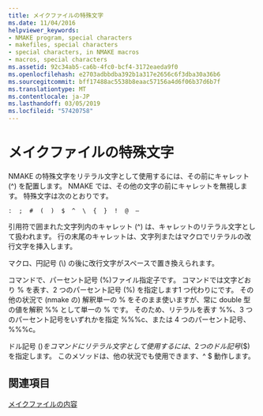 ```yaml
---
title: メイクファイルの特殊文字
ms.date: 11/04/2016
helpviewer_keywords:
- NMAKE program, special characters
- makefiles, special characters
- special characters, in NMAKE macros
- macros, special characters
ms.assetid: 92c34ab5-ca6b-4fc0-bcf4-3172eaeda9f0
ms.openlocfilehash: e2703adbbdba392b1a317e2656c6f3dba30a36b6
ms.sourcegitcommit: bff17488ac5538b8eaac57156a4d6f06b37d6b7f
ms.translationtype: MT
ms.contentlocale: ja-JP
ms.lasthandoff: 03/05/2019
ms.locfileid: "57420758"
---
```

# <a name="special-characters-in-a-makefile"></a>メイクファイルの特殊文字

NMAKE の特殊文字をリテラル文字として使用するには、その前にキャレット (^) を配置します。 NMAKE では、その他の文字の前にキャレットを無視します。 特殊文字は次のとおりです。

`:  ;  #  (  )  $  ^  \  {  }  !  @  —`

引用符で囲まれた文字列内のキャレット (^) は、キャレットのリテラル文字として扱われます。 行の末尾のキャレットは、文字列またはマクロでリテラルの改行文字を挿入します。

マクロ、円記号 (\\) の後に改行文字がスペースで置き換えられます。

コマンドで、パーセント記号 (%)ファイル指定子です。 コマンドでは文字どおり % を表す、2 つのパーセント記号 (%) を指定します1 つ代わりにです。 その他の状況で (nmake の) 解釈単一の % をそのまま使いますが、常に double 型の値を解釈 %% として単一の % です。 そのため、リテラルを表す %%、3 つのパーセント記号をいずれかを指定 %%%c、または 4 つのパーセント記号、%%%c。

ドル記号 ($) をコマンドにリテラル文字として使用するには、2 つのドル記号 ($$) を指定します。 このメソッドは、他の状況でも使用できます、^ $ 動作します。

## <a name="see-also"></a>関連項目

[メイクファイルの内容](../build/contents-of-a-makefile.md)
